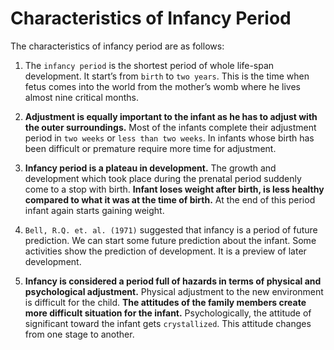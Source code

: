 # Characteristics of Infancy Period
The characteristics of infancy period are as follows:

1. The `infancy period` is the shortest period of whole life-span development. It start’s from `birth` to `two years`. This is the  time when
fetus comes into the world from the mother’s womb where he lives almost nine critical months.

1. **Adjustment is equally important to the infant as he has to adjust with the outer surroundings.** Most of the infants complete their adjustment
period in `two weeks` or `less than two weeks`.  In infants whose birth has been difficult or premature require more time for adjustment.

1. **Infancy period is a plateau in development.** The growth and development which took place during the prenatal period suddenly come to a stop
with birth. **Infant loses weight after  birth,  is less healthy compared to what it was  at the time of birth.** At the end of this period infant
again starts gaining  weight.

1. `Bell, R.Q. et. al. (1971)` suggested that infancy is a period of future prediction. We can start some future prediction about the infant.
Some activities show the prediction of development. It is a preview of later development.

1. **Infancy is considered a period full of hazards in terms of physical and psychological adjustment.** Physical adjustment to the new environment
is difficult for the child. **The attitudes of the family members create more difficult situation for the infant.** Psychologically, the attitude of
significant toward the infant gets `crystallized`. This attitude changes from one stage to another.
